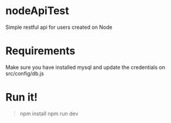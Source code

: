 # nodeApiTest
Simple restful api for users created on Node

# Requirements
Make sure you have installed mysql and update the credentials on src/config/db.js

# Run it!
> npm install
> npm run dev

